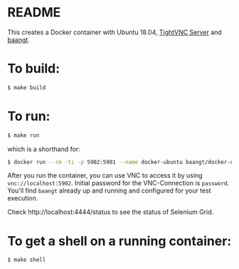 README
======

This creates a Docker container with Ubuntu 18.04, [TightVNC Server](https://tightvnc.com) and [baangt](https://baangt.org).

# To build:

```bash
$ make build
```

# To run:

```bash
$ make run
```

which is a shorthand for:

```bash
$ docker run --rm -ti -p 5902:5901 --name docker-ubuntu baangt/docker-ubuntu-vnc:latest
```

After you run the container, you can use VNC to access it by using ``vnc://localhost:5902``. Initial
password for the VNC-Connection is ``password``. You'll find ``baangt`` already up and running and configured
for your test execution.

Check http://localhost:4444/status to see the status of Selenium Grid.

# To get a shell on a running container:

```bash
$ make shell
```



